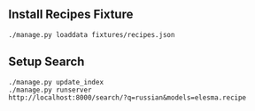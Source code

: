 
## Install Recipes Fixture

    ./manage.py loaddata fixtures/recipes.json

## Setup Search

    ./manage.py update_index
    ./manage.py runserver
    http://localhost:8000/search/?q=russian&models=elesma.recipe

